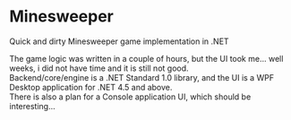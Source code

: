 # Minesweeper
Quick and dirty Minesweeper game implementation in .NET<br />

The game logic was written in a couple of hours, but the UI took me... well weeks, i did not have time and it is still not good.<br />
Backend/core/engine is a .NET Standard 1.0 library, and the UI is a WPF Desktop application for .NET 4.5 and above.<br />
There is also a plan for a Console application UI, which should be interesting...
